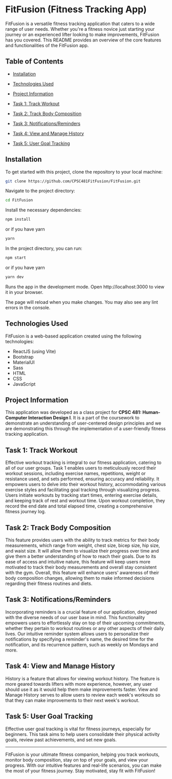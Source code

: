 # FitFusion (Fitness Tracking App)

FitFusion is a versatile fitness tracking application that caters to a wide range of user needs. Whether you're a fitness novice just starting your journey or an experienced lifter looking to make improvements, FitFusion has you covered. This README provides an overview of the core features and functionalities of the FitFusion app.

## Table of Contents
- [Installation](#installation)
- [Technologies Used](#technologies-used)
- [Project Information](#project-information)

- [Task 1: Track Workout](#task-1-track-workout)
- [Task 2: Track Body Composition](#task-2-track-body-composition)
- [Task 3: Notifications/Reminders](#task-3-notificationsreminders)
- [Task 4: View and Manage History](#task-4-view-and-manage-history)
- [Task 5: User Goal Tracking](#task-5-user-goal-tracking)

## Installation

To get started with this project, clone the repository to your local machine:

```bash
git clone https://github.com/CPSC481FitFusion/FitFusion.git
```
Navigate to the project directory:

```bash
cd FitFusion
```
Install the necessary dependencies:
```bash
npm install
```
or if you have yarn
```bash
yarn
```
In the project directory, you can run:
```bash
npm start
```
or if you have yarn
```bash
yarn dev
```
Runs the app in the development mode.
Open http://localhost:3000 to view it in your browser.

The page will reload when you make changes.
You may also see any lint errors in the console.

## Technologies Used

FitFusion is a web-based application created using the following technologies:
- ReactJS (using Vite)
- Bootstrap
- MaterialUI
- Sass
- HTML
- CSS
- JavaScript

## Project Information

This application was developed as a class project for **CPSC 481: Human-Computer Interaction Design I**. It is a part of the coursework to demonstrate an understanding of user-centered design principles and we are demonstrating this through the implementation of a user-friendly fitness tracking application.

## Task 1: Track Workout

Effective workout tracking is integral to our fitness application, catering to all of our user groups. Task 1 enables users to meticulously record their workout sessions, including exercise names, repetitions, weight or resistance used, and sets performed, ensuring accuracy and reliability. It empowers users to delve into their workout history, accommodating various exercise styles and facilitating goal tracking through visualizing progress. Users initiate workouts by tracking start times, entering exercise details, and keeping track of rest and workout time. Upon workout completion, they record the end date and total elapsed time, creating a comprehensive fitness journey log.

## Task 2: Track Body Composition

This feature provides users with the ability to track metrics for their body measurements, which range from weight, chest size, bicep size, hip size, and waist size. It will allow them to visualize their progress over time and give them a better understanding of how to reach their goals. Due to its ease of access and intuitive nature, this feature will keep users more motivated to track their body measurements and overall stay consistent with the gym. Overall, this feature will enhance users' awareness of their body composition changes, allowing them to make informed decisions regarding their fitness routines and diets.

## Task 3: Notifications/Reminders

Incorporating reminders is a crucial feature of our application, designed with the diverse needs of our user base in mind. This functionality empowers users to effortlessly stay on top of their upcoming commitments, whether they pertain to workout routines or any other aspects of their daily lives. Our intuitive reminder system allows users to personalize their notifications by specifying a reminder's name, the desired time for the notification, and its recurrence pattern, such as weekly on Mondays and more.

## Task 4: View and Manage History

History is a feature that allows for viewing workout history. The feature is more geared towards lifters with more experience, however, any user should use it as it would help them make improvements faster. View and Manage History serves to allow users to review each week's workouts so that they can make improvements to their next week's workout.

## Task 5: User Goal Tracking

Effective user goal tracking is vital for fitness journeys, especially for beginners. This task aims to help users consolidate their physical activity goals, review past achievements, and set new goals.

---

FitFusion is your ultimate fitness companion, helping you track workouts, monitor body composition, stay on top of your goals, and view your progress. With our intuitive features and real-life scenarios, you can make the most of your fitness journey. Stay motivated, stay fit with FitFusion!
